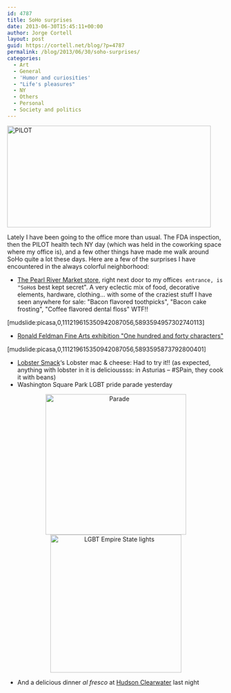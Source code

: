 ```yaml
---
id: 4787
title: SoHo surprises
date: 2013-06-30T15:45:11+00:00
author: Jorge Cortell
layout: post
guid: https://cortell.net/blog/?p=4787
permalink: /blog/2013/06/30/soho-surprises/
categories:
  - Art
  - General
  - 'Humor and curiosities'
  - "Life's pleasures"
  - NY
  - Others
  - Personal
  - Society and politics
---
```

<img class="aligncenter" alt="PILOT" src="https://irs1.4sqi.net/img/general/472x236/16990078_cHRJ3Q5zTz8urkpOsB7ZAcPlm3b3aeFTrLY9kmcHiHQ.jpg" width="472" height="236" />

Lately I have been going to the office more than usual. The FDA inspection, then the PILOT health tech NY day (which was held in the coworking space where my office is), and a few other things have made me walk around SoHo quite a lot these days. Here are a few of the surprises I have encountered in the always colorful neighborhood: 

  * <a title="https://www.pearlriver.com/v2/index.html" href="https://www.pearlriver.com/v2/index.html" target="_blank">The Pearl River Market store</a>, right next door to my office`s entrance, is "SoHo`s best kept secret". A very eclectic mix of food, decorative elements, hardware, clothing... with some of the craziest stuff I have seen anywhere for sale: "Bacon flavored toothpicks", "Bacon cake frosting", "Coffee flavored dental floss" WTF!!

[mudslide:picasa,0,111219615350942087056,5893594957302740113]

  * <a title="https://www.feldmangallery.com/pages/exhgroup/exh140characters.html" href="https://www.feldmangallery.com/pages/exhgroup/exh140characters.html" target="_blank">Ronald Feldman Fine Arts exhibition "One hundred and forty characters"</a>

[mudslide:picasa,0,111219615350942087056,5893595873792800401]

  * <a title="https://www.lobstersmack.com" href="https://www.lobstersmack.com" target="_blank">Lobster Smack</a>‘s Lobster mac & cheese: Had to try it!! (as expected, anything with lobster in it is delicioussss: in Asturias – #SPain, they cook it with beans)
  * Washington Square Park LGBT pride parade yesterday

<p style="text-align: center">
  <img alt="Parade" src="https://irs0.4sqi.net/img/general/680x680/16990078_zzoXZ_6u9ANPF_d_c6DIzG6zapsy9GkljY7OrEbwxg0.jpg" width="326" height="326" /><img alt="LGBT Empire State lights" src="https://lh3.googleusercontent.com/-JRCERjyt-ug/UdCLEfFCjNI/AAAAAAAAMzs/Y29hzYnVE-U/w506-h534-o/IMG_1157.JPG" width="304" height="320" />
</p>

  * And a delicious dinner _al fresco_ at <a title="https://www.hudsonclearwater.com" href="https://www.hudsonclearwater.com" target="_blank">Hudson Clearwater</a> last night